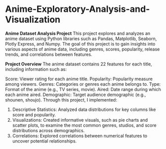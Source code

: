# Anime-Exploratory-Analysis-and-Visualization

**Anime Dataset Analysis Project**
This project explores and analyzes an anime dataset using Python libraries such as Pandas, Matplotlib, Seaborn, Plotly Express, and Numpy. The goal of this project is to gain insights into various aspects of anime data, including genres, scores, popularity, release trends, and correlations between features.

**Project Overview**
The anime dataset contains 22 features for each title, including information such as:

Score: Viewer rating for each anime title.
Popularity: Popularity measure among viewers.
Genres: Categories or genres each anime belongs to.
Type: Format of the anime (e.g., TV series, movie).
Aired: Date range during which each anime aired.
Demographic: Target audience demographic (e.g., shounen, shoujo).
Through this project, I implemented:

1. Descriptive Statistics: Analyzed data distributions for key columns like score and popularity.
2. Visualizations: Created informative visuals, such as pie charts and scatter plots, to examine the most common genres, studios, and score distributions across demographics.
3. Correlations: Explored correlations between numerical features to uncover potential relationships.
